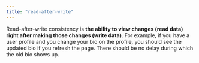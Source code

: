 ```yaml
---
title: "read-after-write"
---
```


Read-after-write consistency is **the ability to view changes (read data) right after making those changes (write data)**. For example, if you have a user profile and you change your bio on the profile, you should see the updated bio if you refresh the page. There should be no delay during which the old bio shows up.